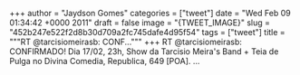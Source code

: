 
+++
author = "Jaydson Gomes"
categories = ["tweet"]
date = "Wed Feb 09 01:34:42 +0000 2011"
draft = false
image = "{TWEET_IMAGE}"
slug = "452b247e522f2d8b30d709a2fc745dafe4d95f54"
tags = ["tweet"]
title = """RT @tarcisiomeirasb: CONF..."""
+++
RT @tarcisiomeirasb: CONFIRMADO! Dia 17/02, 23h, Show da Tarci­sio Meira's Band + Teia de Pulga no Divina Comedia, Republica, 649 [POA]. ...

